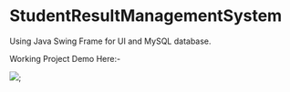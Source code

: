 # StudentResultManagementSystem
Using Java Swing Frame for UI and MySQL database.

Working Project Demo Here:-


![](https://github.com/nishusingh71/StudentResultManagementSystem/blob/main/2023-04-06_17-04-22_AdobeExpress.gif,"height=250","width=250");

